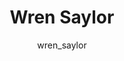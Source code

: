 ---
# this is autogenerated: do not edit
title: Wren Saylor
author: wren_saylor
layout: author-bio
jobtitle: Grad Student
bio: bioinformatics
type: member
excerpt: "Biographical summary for Wren Saylor, Grad Student in the Keiser Lab at UCSF."
header:
  teaser: /assets/images/people/bio-saylor.jpg
papers: 
---